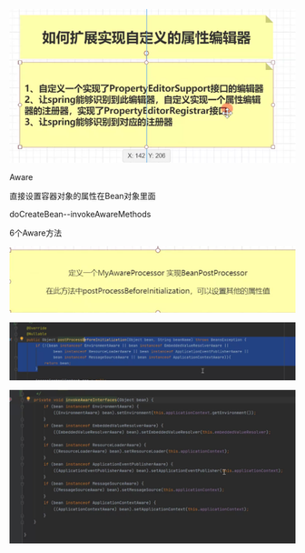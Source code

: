 ![image-20201019203910149](07.assets/image-20201019203910149.png)



Aware

直接设置容器对象的属性在Bean对象里面

doCreateBean--invokeAwareMethods



6个Aware方法

![image-20201019213125854](07.assets/image-20201019213125854.png)

![image-20201019213217662](07.assets/image-20201019213217662.png)



![image-20201019213341251](07.assets/image-20201019213341251.png)